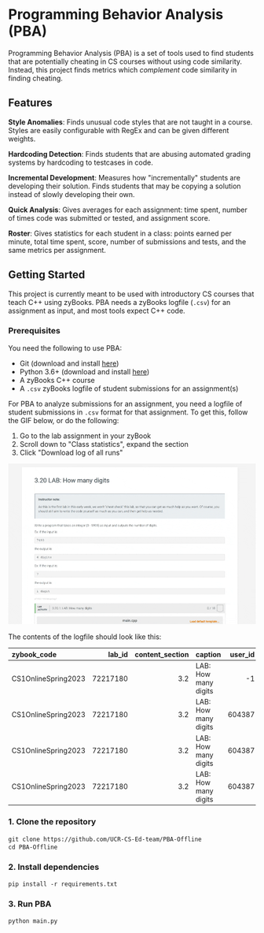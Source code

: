 # Programming Behavior Analysis (PBA)

Programming Behavior Analysis (PBA) is a set of tools used to find students that are potentially cheating in CS courses without using code similarity. Instead, this project finds metrics which *complement* code similarity in finding cheating.

## Features

**Style Anomalies**: Finds unusual code styles that are not taught in a course. Styles are easily configurable with RegEx and can be given different weights.

**Hardcoding Detection**: Finds students that are abusing automated grading systems by hardcoding to testcases in code.

**Incremental Development**: Measures how "incrementally" students are developing their solution. Finds students that may be copying a solution instead of slowly developing their own.

**Quick Analysis**: Gives averages for each assignment: time spent, number of times code was submitted or tested, and assignment score.

**Roster**: Gives statistics for each student in a class: points earned per minute, total time spent, score, number of submissions and tests, and the same metrics per assignment.

## Getting Started

This project is currently meant to be used with introductory CS courses that teach C++ using zyBooks. PBA needs a zyBooks logfile (`.csv`) for an assignment as input, and most tools expect C++ code.

### Prerequisites

You need the following to use PBA:
- Git (download and install [here](https://git-scm.com/book/en/v2/Getting-Started-Installing-Git))
- Python 3.6+ (download and install [here](https://www.python.org/downloads/))
- A zyBooks C++ course
- A `.csv` zyBooks logfile of student submissions for an assignment(s)

For PBA to analyze submissions for an assignment, you need a logfile of student submissions in `.csv` format for that assignment. To get this, follow the GIF below, or do the following:
1. Go to the lab assignment in your zyBook
2. Scroll down to "Class statistics", expand the section
3. Click "Download log of all runs"

![Downloading zyBooks logfile GIF](.github/zybooks-download-logfile.gif)

The contents of the logfile should look like this:

| zybook_code         |   lab_id |   content_section | caption              |   user_id | first_name   | last_name   | email            |   class_section | role    | date_submitted(UTC)   | zip_location                                                                         |   is_submission |   score |   max_score | result   |   ip_address |
|:--------------------|---------:|------------------:|:---------------------|----------:|:-------------|:------------|:-----------------|----------------:|:--------|:----------------------|:-------------------------------------------------------------------------------------|----------------:|--------:|------------:|:---------|-------------:|
| CS1OnlineSpring2023 | 72217180 |               3.2 | LAB: How many digits |        -1 | Solution     | Solution    | nan              |             nan | nan     | nan                   | https://programming-submissions.zybooks.com/b0cee7c8-d82b-43ac-8ed3-8b1a93c91c4c.zip |             nan |     nan |         nan | …        |          nan |
| CS1OnlineSpring2023 | 72217180 |               3.2 | LAB: How many digits |    604387 | Benjamin     | Denzler     | bdenz001@ucr.edu |             nan | Student | 4/24/2023 3:47        | https://programming-submissions.zybooks.com/60b7ea17-e5e6-472b-9c5e-5ebc0c723487.zip |               1 |       0 |          10 | …        |          nan |
| CS1OnlineSpring2023 | 72217180 |               3.2 | LAB: How many digits |    604387 | Benjamin     | Denzler     | bdenz001@ucr.edu |             nan | Student | 4/24/2023 3:47        | https://programming-submissions.zybooks.com/b7a57fb8-7159-460c-8e24-6bc3782423c6.zip |               1 |       8 |          10 | …        |          nan |
| CS1OnlineSpring2023 | 72217180 |               3.2 | LAB: How many digits |    604387 | Benjamin     | Denzler     | bdenz001@ucr.edu |             nan | Student | 4/24/2023 3:47        | https://programming-submissions.zybooks.com/16478868-0a97-47d5-a31f-34dc13b3813f.zip |               1 |      10 |          10 | …        |          nan |

### 1. Clone the repository

```
git clone https://github.com/UCR-CS-Ed-team/PBA-Offline
cd PBA-Offline
```

### 2. Install dependencies
```
pip install -r requirements.txt
```

### 3. Run PBA
```
python main.py
```
